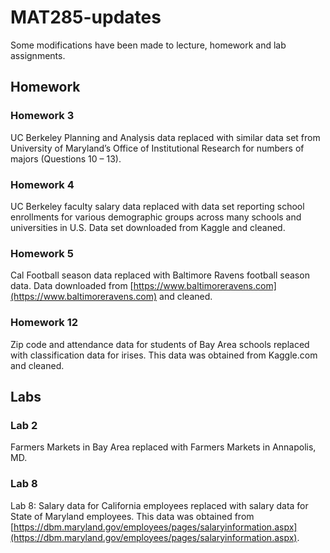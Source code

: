 # MAT285-updates

Some modifications have been made to lecture, homework and lab assignments.  

## Homework

### Homework 3 
UC Berkeley Planning and Analysis data replaced with similar data set from University of Maryland’s Office of Institutional Research for numbers of majors (Questions 10 – 13). 

### Homework 4 
UC Berkeley faculty salary data replaced with data set reporting school enrollments for various demographic groups across many schools and universities in U.S.  Data set downloaded from Kaggle and cleaned.  

### Homework 5 
Cal Football season data replaced with Baltimore Ravens football season data.  Data downloaded from [https://www.baltimoreravens.com](https://www.baltimoreravens.com) and cleaned. 

### Homework 12 
Zip code and attendance data for students of Bay Area schools replaced with classification data for irises.  This data was obtained from Kaggle.com and cleaned.  

## Labs

### Lab 2 
Farmers Markets in Bay Area replaced with Farmers Markets in Annapolis, MD.

### Lab 8
Lab 8: Salary data for California employees replaced with salary data for State of Maryland employees.  This data was obtained from [https://dbm.maryland.gov/employees/pages/salaryinformation.aspx](https://dbm.maryland.gov/employees/pages/salaryinformation.aspx).
